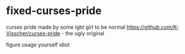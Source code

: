 # fixed-curses-pride
curses pride made by some lgbt girl to be normal
https://github.com/K-Visscher/curses-pride - the ugly original

figure usage yourself idiot
